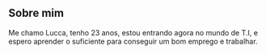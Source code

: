 ## Sobre mim

Me chamo Lucca, tenho 23 anos, estou entrando agora no mundo de T.I, e espero aprender o suficiente para conseguir um bom emprego e trabalhar.
